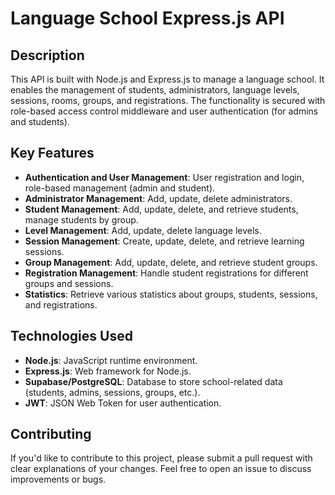 # Language School Express.js API

## Description

This API is built with Node.js and Express.js to manage a language school. It enables the management of students, administrators, language levels, sessions, rooms, groups, and registrations. The functionality is secured with role-based access control middleware and user authentication (for admins and students).

## Key Features

- **Authentication and User Management**: User registration and login, role-based management (admin and student).
- **Administrator Management**: Add, update, delete administrators.
- **Student Management**: Add, update, delete, and retrieve students, manage students by group.
- **Level Management**: Add, update, delete language levels.
- **Session Management**: Create, update, delete, and retrieve learning sessions.
- **Group Management**: Add, update, delete, and retrieve student groups.
- **Registration Management**: Handle student registrations for different groups and sessions.
- **Statistics**: Retrieve various statistics about groups, students, sessions, and registrations.

## Technologies Used

- **Node.js**: JavaScript runtime environment.
- **Express.js**: Web framework for Node.js.
- **Supabase/PostgreSQL**: Database to store school-related data (students, admins, sessions, groups, etc.).
- **JWT**: JSON Web Token for user authentication.

## Contributing

If you'd like to contribute to this project, please submit a pull request with clear explanations of your changes. Feel free to open an issue to discuss improvements or bugs.
